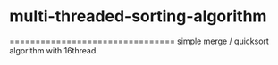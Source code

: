 # multi-threaded-sorting-algorithm
================================
simple merge / quicksort algorithm with 16thread.
